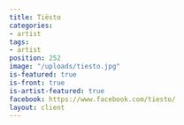 ```yaml
---
title: Tiësto
categories:
- artist
tags:
- artist
position: 252
image: "/uploads/tiesto.jpg"
is-featured: true
is-front: true
is-artist-featured: true
facebook: https://www.facebook.com/tiesto/
layout: client
---
```


